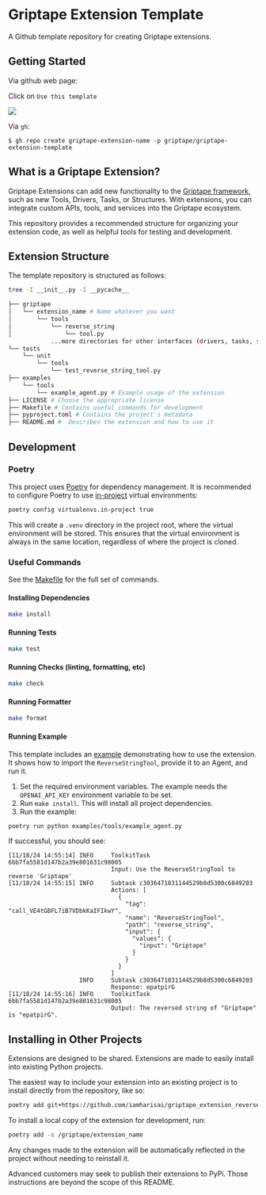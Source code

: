 # Griptape Extension Template

A Github template repository for creating Griptape extensions.

## Getting Started

Via github web page:

Click on `Use this template`

![](https://docs.github.com/assets/cb-36544/images/help/repository/use-this-template-button.png)


Via `gh`:

```
$ gh repo create griptape-extension-name -p griptape/griptape-extension-template
```

## What is a Griptape Extension?

Griptape Extensions can add new functionality to the [Griptape framework](https://github.com/griptape-ai/griptape), such as new Tools, Drivers, Tasks, or Structures.
With extensions, you can integrate custom APIs, tools, and services into the Griptape ecosystem.

This repository provides a recommended structure for organizing your extension code, as well as helpful tools for testing and development.

## Extension Structure

The template repository is structured as follows:

```bash
tree -I __init__.py -I __pycache__

├── griptape
│   └── extension_name # Name whatever you want
│       └── tools
│           └── reverse_string
│               └── tool.py
            ...more directories for other interfaces (drivers, tasks, structures, etc)...
└── tests
    └── unit
        └── tools
            └── test_reverse_string_tool.py
├── examples
    └── tools
        └── example_agent.py # Example usage of the extension 
├── LICENSE # Choose the appropriate license
├── Makefile # Contains useful commands for development
├── pyproject.toml # Contains the project's metadata
├── README.md #  Describes the extension and how to use it
```

## Development

### Poetry

This project uses [Poetry](https://python-poetry.org/) for dependency management.
It is recommended to configure Poetry to use [in-project](https://python-poetry.org/docs/configuration/#virtualenvsin-project) virtual environments:

```bash
poetry config virtualenvs.in-project true
```

This will create a `.venv` directory in the project root, where the virtual environment will be stored.
This ensures that the virtual environment is always in the same location, regardless of where the project is cloned.

### Useful Commands

See the [Makefile](https://github.com/griptape-ai/griptape-extension-template/blob/main/Makefile) for the full set of commands.

#### Installing Dependencies

```bash
make install
```

#### Running Tests

```bash
make test
```

#### Running Checks (linting, formatting, etc)

```bash
make check
```

#### Running Formatter

```bash
make format
```

#### Running Example

This template includes an [example](https://github.com/griptape-ai/tool-template/blob/main/examples/tools/example_agent.py) demonstrating how to use the extension. It shows how to import the `ReverseStringTool`, provide it to an Agent, and run it.

1. Set the required environment variables. The example needs the `OPENAI_API_KEY` environment variable to be set.
1. Run `make install`. This will install all project dependencies.
1. Run the example:

```bash
poetry run python examples/tools/example_agent.py
```

If successful, you should see:
```
[11/18/24 14:55:14] INFO     ToolkitTask 6bb7fa5581d147b2a39e801631c98005
                             Input: Use the ReverseStringTool to reverse 'Griptape'
[11/18/24 14:55:15] INFO     Subtask c3036471831144529b8d5300c6849203
                             Actions: [
                               {
                                 "tag": "call_VE4tGBFL7iB7VDbkKaIFIkwY",
                                 "name": "ReverseStringTool",
                                 "path": "reverse_string",
                                 "input": {
                                   "values": {
                                     "input": "Griptape"
                                   }
                                 }
                               }
                             ]
                    INFO     Subtask c3036471831144529b8d5300c6849203
                             Response: epatpirG
[11/18/24 14:55:16] INFO     ToolkitTask 6bb7fa5581d147b2a39e801631c98005
                             Output: The reversed string of "Griptape" is "epatpirG".
```

## Installing in Other Projects

Extensions are designed to be shared. Extensions are made to easily install into existing Python projects.

The easiest way to include your extension into an existing project is to install directly from the repository, like so:
```bash
poetry add git+https://github.com/iamharisai/griptape_extension_reverse_string.git
```

To install a local copy of the extension for development, run:
```bash
poetry add -e /griptape/extension_name
```

Any changes made to the extension will be automatically reflected in the project without needing to reinstall it.

Advanced customers may seek to publish their extensions to PyPi. Those instructions are beyond the scope of this README.

